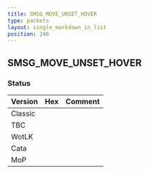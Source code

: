```yaml
---
title: SMSG_MOVE_UNSET_HOVER
type: packets
layout: single_markdown_in_list
position: 246
---
```


## SMSG_MOVE_UNSET_HOVER

### Status

Version | Hex | Comment
---------- | ---------- | ---------- 
Classic |  |  
TBC |  |  
WotLK |  |  
Cata |  |  
MoP |  |  